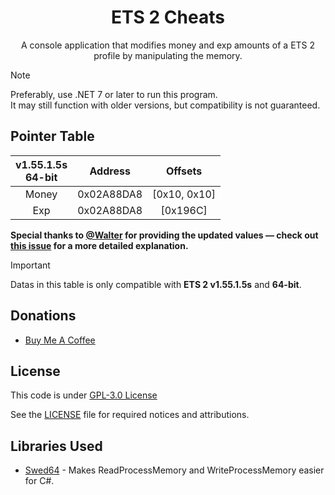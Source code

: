 <h1 align="center">ETS 2 Cheats</h1>

<div align="center">

A console application that modifies money and exp amounts of a ETS 2 profile by manipulating the memory.
</div>

> [!NOTE]  
> Preferably, use .NET 7 or later to run this program.<br>
> It may still function with older versions, but compatibility is not guaranteed.

## Pointer Table
| v1.55.1.5s<br>64-bit  | **Address**  | **Offsets** |
| :-----: | :-----:    | :------:     |
| Money   | 0x02A88DA8 | [0x10, 0x10] |
| Exp     | 0x02A88DA8 | [0x196C]     |

**Special thanks to [@Walter](https://github.com/walter-exit) for providing the updated values
— check out [this issue](https://github.com/Despical/ETS2-Cheats/issues/1) for a more detailed explanation.**

> [!IMPORTANT]  
> Datas in this table is only compatible with **ETS 2 v1.55.1.5s** and **64-bit**.

## Donations
- [Buy Me A Coffee](https://www.buymeacoffee.com/despical)

## License
This code is under [GPL-3.0 License](http://www.gnu.org/licenses/gpl-3.0.html)

See the [LICENSE](https://github.com/Despical/ETS2-Cheats/blob/main/LICENSE) file for required notices and attributions.

## Libraries Used
* [Swed64](https://github.com/Massivetwat/Swed64) - Makes ReadProcessMemory and WriteProcessMemory easier for C#.
